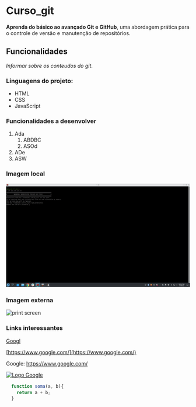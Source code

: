 # Curso_git
**Aprenda do básico ao avançado Git e GitHub**, uma abordagem prática para o controle de versão e manutenção de repositórios.

## Funcionalidades

*Informar sobre os conteudos do git*.

### Linguagens do projeto:

* HTML
* CSS
* JavaScript

### Funcionalidades a desenvolver

1. Ada
   1. ABDBC
   2. ASOd
2. ADe
3. ASW

### Imagem local

![print screen](img/s.jpg)

### Imagem externa

![print screen](url)

### Links interessantes

[Googl](https://www.google.com/)

[https://www.google.com/](https://www.google.com/)

Google: https://www.google.com/

[![Logo Google](https://www.google.com/images/branding/googlelogo/1x/googlelogo_color_272x92dp.png)](https://www.google.com/)

```javascript
  function soma(a, b){
    return a + b;
  }

```
